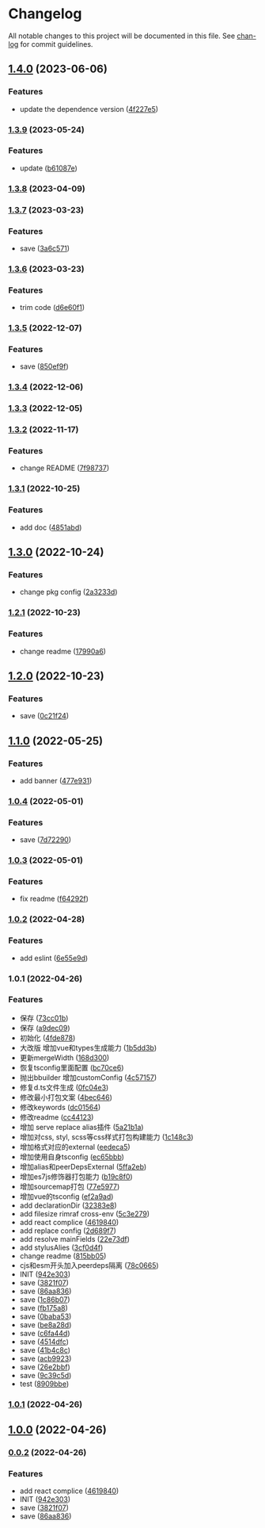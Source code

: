 # Changelog

All notable changes to this project will be documented in this file. See [chan-log](https://github.com/conventional-changelog/chan-log) for commit guidelines.

## [1.4.0](https://github.com/YanPanMichael/struk/compare/v1.3.9...v1.4.0) (2023-06-06)


### Features

* update the dependence version ([4f227e5](https://github.com/YanPanMichael/struk/commit/4f227e5811bde8d1d134c26e7fcabc5e02dff059))

### [1.3.9](https://github.com/YanPanMichael/struk/compare/v1.3.8...v1.3.9) (2023-05-24)


### Features

* update ([b61087e](https://github.com/YanPanMichael/struk/commit/b61087e4d9ef87618f9b053c43a950d8138ea319))

### [1.3.8](https://github.com/YanPanMichael/struk/compare/v1.3.7...v1.3.8) (2023-04-09)

### [1.3.7](https://github.com/YanPanMichael/struk/compare/v1.3.6...v1.3.7) (2023-03-23)


### Features

* save ([3a6c571](https://github.com/YanPanMichael/struk/commit/3a6c57165d5b2deeda16f570cea05d282c059932))

### [1.3.6](https://github.com/YanPanMichael/struk/compare/v1.3.5...v1.3.6) (2023-03-23)


### Features

* trim code ([d6e60f1](https://github.com/YanPanMichael/struk/commit/d6e60f1c3b3354cd191222b5858b53e292168721))

### [1.3.5](https://github.com/YanPanMichael/struk/compare/v1.3.4...v1.3.5) (2022-12-07)


### Features

* save ([850ef9f](https://github.com/YanPanMichael/struk/commit/850ef9fb548bf5b451b1a3e75c0d69d293e6ac6c))

### [1.3.4](https://github.com/YanPanMichael/struk/compare/v1.3.3...v1.3.4) (2022-12-06)

### [1.3.3](https://github.com/YanPanMichael/struk/compare/v1.3.2...v1.3.3) (2022-12-05)

### [1.3.2](https://github.com/YanPanMichael/struk/compare/v1.3.1...v1.3.2) (2022-11-17)


### Features

* change README ([7f98737](https://github.com/YanPanMichael/struk/commit/7f9873754f39c1839897d55dd7395386a0029e52))

### [1.3.1](https://github.com/YanPanMichael/struk/compare/v1.3.0...v1.3.1) (2022-10-25)


### Features

* add doc ([4851abd](https://github.com/YanPanMichael/struk/commit/4851abd278c21b9dc405e9006e1068067eab059e))

## [1.3.0](https://github.com/YanPanMichael/struk/compare/v1.2.1...v1.3.0) (2022-10-24)


### Features

* change pkg config ([2a3233d](https://github.com/YanPanMichael/struk/commit/2a3233d9c26238be210e6b6b0e830320ebcd45c5))

### [1.2.1](https://github.com/YanPanMichael/struk/compare/v1.2.0...v1.2.1) (2022-10-23)


### Features

* change readme ([17990a6](https://github.com/YanPanMichael/struk/commit/17990a6ebfb30394c6daeeedecfc76c6cf4cefac))

## [1.2.0](https://github.com/YanPanMichael/struk/compare/v1.1.0...v1.2.0) (2022-10-23)


### Features

* save ([0c21f24](https://github.com/YanPanMichael/struk/commit/0c21f24556d4d553c2895117dcdb7572439800ea))

## [1.1.0](https://github.com/YanPanMichael/struk/compare/v1.0.4...v1.1.0) (2022-05-25)


### Features

* add banner ([477e931](https://github.com/YanPanMichael/struk/commit/477e931c58b6c9fcfe37ca30ccd2e8f26859c79f))

### [1.0.4](https://github.com/YanPanMichael/struk/compare/v1.0.3...v1.0.4) (2022-05-01)


### Features

* save ([7d72290](https://github.com/YanPanMichael/struk/commit/7d72290fe95c0a59e4c6d1b5ec7ebf37a089df29))

### [1.0.3](https://github.com/YanPanMichael/struk/compare/v1.0.2...v1.0.3) (2022-05-01)


### Features

* fix readme ([f64292f](https://github.com/YanPanMichael/struk/commit/f64292f693775a23f22afd709d171ccdd6056dcd))

### [1.0.2](https://github.com/YanPanMichael/struk/compare/v1.0.1...v1.0.2) (2022-04-28)


### Features

* add eslint ([6e55e9d](https://github.com/YanPanMichael/struk/commit/6e55e9db6c02690edc8b7f7881bac504368a3a3b))

### 1.0.1 (2022-04-26)


### Features

* 保存 ([73cc01b](https://github.com/YanPanMichael/struk/commit/73cc01bbd494dcf4b39f48939ecca764e713232a))
* 保存 ([a9dec09](https://github.com/YanPanMichael/struk/commit/a9dec09f3016973fa5bd20f6e61016edb1f9531b))
* 初始化 ([4fde878](https://github.com/YanPanMichael/struk/commit/4fde878f8a83afc2df7d013a717ec476e059fa25))
* 大改版 增加vue和types生成能力 ([1b5dd3b](https://github.com/YanPanMichael/struk/commit/1b5dd3b5a3941d0b0e0916bdc94126bce947b407))
* 更新mergeWidth ([168d300](https://github.com/YanPanMichael/struk/commit/168d300d2ecfed6af997af5edcd956db7677f187))
* 恢复tsconfig里面配置 ([bc70ce6](https://github.com/YanPanMichael/struk/commit/bc70ce6bcd6faa34c1c0d0812f7335b97ae60e9f))
* 抛出bbuilder 增加customConfig ([4c57157](https://github.com/YanPanMichael/struk/commit/4c57157fd761ec05dda6d3ce498caaed1bbd5bee))
* 修复d.ts文件生成 ([0fc04e3](https://github.com/YanPanMichael/struk/commit/0fc04e302fefff0ded2562b03fdada783999b8ec))
* 修改最小打包文案 ([4bec646](https://github.com/YanPanMichael/struk/commit/4bec646adfe2c37200d1197e17f4b4b6c1e6b07a))
* 修改keywords ([dc01564](https://github.com/YanPanMichael/struk/commit/dc015645aff9c021b405234f52ae20befbf55f06))
* 修改readme ([cc44123](https://github.com/YanPanMichael/struk/commit/cc4412341de6c4eb49709a4066917a3c2f4f4db9))
* 增加 serve replace alias插件 ([5a21b1a](https://github.com/YanPanMichael/struk/commit/5a21b1a9c3e8ccafa28842fd06efd27ce7a3cbb7))
* 增加对css, styl, scss等css样式打包构建能力 ([1c148c3](https://github.com/YanPanMichael/struk/commit/1c148c36cca7533908047c521538250bc001d5bc))
* 增加格式对应的external ([eedeca5](https://github.com/YanPanMichael/struk/commit/eedeca5b0c551b46570e250f218740ccce280e2b))
* 增加使用自身tsconfig ([ec65bbb](https://github.com/YanPanMichael/struk/commit/ec65bbb738e4d3aad5adceaec1962aa2eafbf920))
* 增加alias和peerDepsExternal ([5ffa2eb](https://github.com/YanPanMichael/struk/commit/5ffa2eb1585e6d0c5771bec68ff54d4d870d5e8d))
* 增加es7js修饰器打包能力 ([b19c8f0](https://github.com/YanPanMichael/struk/commit/b19c8f0e7d65ff1f14c11dc06e784d082d49d8df))
* 增加sourcemap打包 ([77e5977](https://github.com/YanPanMichael/struk/commit/77e5977f3f281098bc021081828ac27670fcd173))
* 增加vue的tsconfig ([ef2a9ad](https://github.com/YanPanMichael/struk/commit/ef2a9adc818e407713562331c705df987dd0a5fa))
* add declarationDir ([32383e8](https://github.com/YanPanMichael/struk/commit/32383e80170d935076a71673c42f0e1338040bdc))
* add filesize rimraf cross-env ([5c3e279](https://github.com/YanPanMichael/struk/commit/5c3e279cba19892d9b27d25d708bf9ebf438dd86))
* add react complice ([4619840](https://github.com/YanPanMichael/struk/commit/4619840694dc83d8778b44065df0a2c3a48ed4e7))
* add replace config ([2d689f7](https://github.com/YanPanMichael/struk/commit/2d689f7e8cce47110ce4b365ca1f64d1cf700909))
* add resolve mainFields ([22e73df](https://github.com/YanPanMichael/struk/commit/22e73dfd32f437650ab94970d75c7fc79eebcff8))
* add stylusAlies ([3cf0d4f](https://github.com/YanPanMichael/struk/commit/3cf0d4ff24f65e04fa81c881a88f71e018c2de58))
* change readme ([815bb05](https://github.com/YanPanMichael/struk/commit/815bb0556417af59a9f765bb8b070c497468913e))
* cjs和esm开头加入peerdeps隔离 ([78c0665](https://github.com/YanPanMichael/struk/commit/78c06656bce670dde0d462ef0d5f992b57d50af2))
* INIT ([942e303](https://github.com/YanPanMichael/struk/commit/942e3039e0a1b1841b34ba7e96fb88463558f40d))
* save ([3821f07](https://github.com/YanPanMichael/struk/commit/3821f073d6184809d275585becaaeb50e678a0f0))
* save ([86aa836](https://github.com/YanPanMichael/struk/commit/86aa836da0155f480a9117586ce63c21df06d7c4))
* save ([1c86b07](https://github.com/YanPanMichael/struk/commit/1c86b075732e33a1c2d5903e33ab3953a429fb59))
* save ([fb175a8](https://github.com/YanPanMichael/struk/commit/fb175a841310e69f4866300f42d27dc6a7577d9b))
* save ([0baba53](https://github.com/YanPanMichael/struk/commit/0baba531298d66a5c1ad4fadda666e212cca6012))
* save ([be8a28d](https://github.com/YanPanMichael/struk/commit/be8a28d24cf1521be72bb80133ae78ef1e7dc543))
* save ([c6fa44d](https://github.com/YanPanMichael/struk/commit/c6fa44d5b083687134ddaee1ae289a4ed9b0c3bb))
* save ([4514dfc](https://github.com/YanPanMichael/struk/commit/4514dfc3b4c1f78107bb44ef8e17ea8d5a027be0))
* save ([41b4c8c](https://github.com/YanPanMichael/struk/commit/41b4c8ce531d5567705e21dc3404e68dfe3e94a1))
* save ([acb9923](https://github.com/YanPanMichael/struk/commit/acb9923a67a6bd1908be7c784e60d0be82ded718))
* save ([26e2bbf](https://github.com/YanPanMichael/struk/commit/26e2bbf3b52009166fea1eea47ce309886799130))
* save ([9c39c5d](https://github.com/YanPanMichael/struk/commit/9c39c5dd612dd7aa2f00dac6979d7915372daa98))
* test ([8909bbe](https://github.com/YanPanMichael/struk/commit/8909bbe671fe90bf91f53afd45fa2ea0fe235f3e))

### [1.0.1](https://github.com/YanPanMichael/struk/compare/v0.0.2...v1.0.1) (2022-04-26)

## [1.0.0](https://github.com/YanPanMichael/struk/compare/v0.0.2...v1.0.0) (2022-04-26)

### [0.0.2](https://github.com/YanPanMichael/struk/compare/v1.3.1...v0.0.2) (2022-04-26)


### Features

* add react complice ([4619840](https://github.com/YanPanMichael/struk/commit/4619840694dc83d8778b44065df0a2c3a48ed4e7))
* INIT ([942e303](https://github.com/YanPanMichael/struk/commit/942e3039e0a1b1841b34ba7e96fb88463558f40d))
* save ([3821f07](https://github.com/YanPanMichael/struk/commit/3821f073d6184809d275585becaaeb50e678a0f0))
* save ([86aa836](https://github.com/YanPanMichael/struk/commit/86aa836da0155f480a9117586ce63c21df06d7c4))
